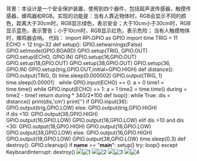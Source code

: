   背景：本设计是一个安全保护装置，使用到四个器件，包括超声波传感器，触摸传感器，蜂鸣器和RGB。实现的功能是：当有人靠近物体时，RGB会显示不同的颜色，距离大于30cm时，RGB显示绿色，表示安全；大于10cm小于30cm时，RGB显示蓝色，表示警告；小于10cm时，RGB显示红色，表示危险；
当有人触摸物体时，蜂鸣器会响。
  代码：
import RPi.GPIO as GPIO
import time
TRIG = 11
ECHO = 12
trig=32
def setup():
    GPIO.setwarnings(False)
    GPIO.setmode(GPIO.BOARD)
    GPIO.setup(TRIG, GPIO.OUT)
    GPIO.setup(ECHO, GPIO.IN)
    GPIO.setup(16,GPIO.OUT)
    GPIO.setup(18,GPIO.OUT)
    GPIO.setup(38,GPIO.OUT)
    GPIO.setup(36, GPIO.IN)
    GPIO.setup(trig,GPIO.OUT,initial=GPIO.HIGH)
def distance():
    GPIO.output(TRIG, 0)
    time.sleep(0.000002)
    GPIO.output(TRIG, 1)
    time.sleep(0.00001） 
    while GPIO.input(ECHO) == 0:
            a = 0
    time1 = time.time()
    while GPIO.input(ECHO) == 1:
            a = 1
    time2 = time.time()
    during = time2 - time1
    return during * 340/2*100
def loop():
    while True:
        dis = distance()
        print(dis,'cm')
        print('')
        if GPIO.input(36):
            GPIO.output(trig,GPIO.LOW)
        else:
            GPIO.output(trig,GPIO.HIGH)   
        if dis <10:
            GPIO.output(38,GPIO.HIGH)            
            GPIO.output(16,GPIO.LOW)
            GPIO.output(18,GPIO.LOW)
        elif dis >10 and dis <30: 
            GPIO.output(18,GPIO.HIGH)
            GPIO.output(16,GPIO.LOW)
            GPIO.output(38,GPIO.LOW)
        else:
            GPIO.output(16,GPIO.HIGH)
            GPIO.output(18,GPIO.LOW)
            GPIO.output(38,GPIO.LOW)
            time.sleep(0.3)
def destroy():
        GPIO.cleanup()
if __name__ == "__main__":
        setup()
        try:
                loop()
        except KeyboardInterrupt:
                destroy()
![](1.png)![1](https://user-images.githubusercontent.com/75069359/117788770-45b24f80-b27a-11eb-8cde-df1bd479db03.png)
![](2.png)![2](https://user-images.githubusercontent.com/75069359/117788805-4d71f400-b27a-11eb-8fdd-5362a3f2a7cd.png)
![](3.png)![3](https://user-images.githubusercontent.com/75069359/117788835-55319880-b27a-11eb-861a-da7f6e1cfe77.png)
![](4.png)![4](https://user-images.githubusercontent.com/75069359/117789048-8742fa80-b27a-11eb-8884-55e8671e3aae.png)


